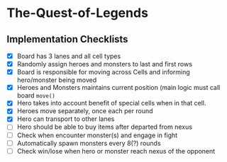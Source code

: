 # The-Quest-of-Legends

## Implementation Checklists

- [x] Board has 3 lanes and all cell types
- [x] Randomly assign heroes and monsters to last and first rows
- [x] Board is responsible for moving across Cells and informing hero/monster being moved
- [x] Heroes and Monsters maintains current position (main logic must call board ```move()```
- [x] Hero takes into account benefit of special cells when in that cell.
- [x] Heroes move separately, once each per round
- [x] Hero can transport to other lanes
- [ ] Hero should be able to buy items after departed from nexus
- [ ] Check when encounter monster(s) and engage in fight
- [ ] Automatically spawn monsters every 8(?) rounds
- [ ] Check win/lose when hero or monster reach nexus of the opponent
